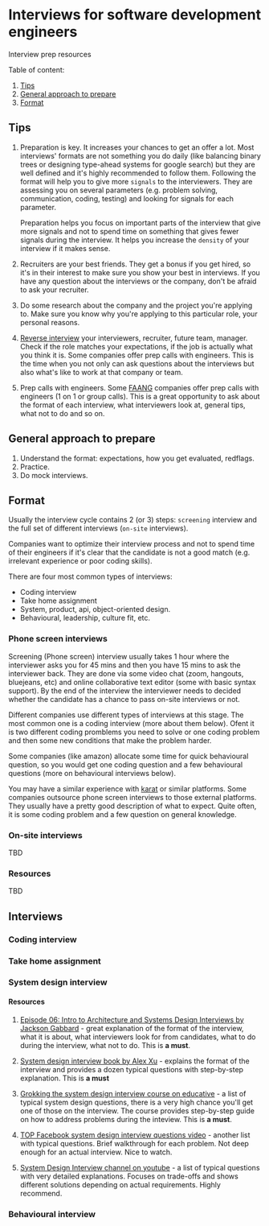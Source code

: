 # Interviews for software development engineers
Interview prep resources

Table of content:

1. [Tips](#tips)
2. [General approach to prepare](#general-approach-to-prepare)
3. [Format](#format)

## Tips

1. Preparation is key. It increases your chances to get an offer a lot. 
Most interviews' formats are not something you do daily (like balancing binary trees or designing type-ahead systems for google search) but they are well defined and it's highly recommended to follow them. Following the format will help you to give more `signals` to the interviewers. They are assessing you on several parameters (e.g. problem solving, communication, coding, testing) and looking for signals for each parameter. 

	Preparation helps you focus on important parts of the interview that give more signals and not to spend time on something that gives fewer signals during the interview. It helps you increase the `density` of your interview if it makes sense. 


2. Recruiters are your best friends. They get a bonus if you get hired, so it's in their interest to make sure you show your best in interviews. 
If you have any question about the interviews or the company, don't be afraid to ask your recruiter.

3. Do some research about the company and the project you're applying to. Make sure you know why you're applying to this particular role, your personal reasons.

4. [Reverse interview](https://blog.pragmaticengineer.com/reverse-interviewing/) your interviewers, recruiter, future team, manager. Check if the role matches your expectations, if the job is actually what you think it is.
Some companies offer prep calls with engineers. This is the time when you not only can ask questions about the interviews but also what's like to work at that company or team.

5. Prep calls with engineers. Some [FAANG](https://en.wikipedia.org/wiki/Big_Tech) companies offer prep calls with engineers (1 on 1 or group calls). This is a great opportunity to ask about the format of each interview, what interviewers look at, general tips, what not to do and so on.



## General approach to prepare

1. Understand the format: expectations, how you get evaluated, redflags.
2. Practice.
3. Do mock interviews.


## Format

Usually the interview cycle contains 2 (or 3) steps: `screening` interview and the full set of different interviews (`on-site` interviews).


Companies want to optimize their interview process and not to spend time of their engineers if it's clear that the candidate is not a good match (e.g. irrelevant experience or poor coding skills).


There are four most common types of interviews:
- Coding interview
- Take home assignment
- System, product, api, object-oriented design.
- Behavioural, leadership, culture fit, etc.

### Phone screen interviews

Screening (Phone screen) interview usually takes 1 hour where the interviewer asks you for 45 mins and then you have 15 mins to ask the interviewer back. They are done via some video chat (zoom, hangouts, bluejeans, etc) and online collaborative text editor (some with basic syntax support).
By the end of the interview the interviewer needs to decided whether the candidate has a chance to pass on-site interviews or not.

Different companies use different types of interviews at this stage.
The most common one is a coding interview (more about them below). Ofent it is two different coding promblems you need to solve or one coding problem and then some new conditions that make the problem harder. 

Some companies (like amazon) allocate some time for quick behavioural question, so you would get one coding question and a few behavioural questions (more on behavioural interviews below).

You may have a similar experience with [karat](https://karat.com/) or similar platforms. Some companies outsource phone screen interviews to those external platforms. They usually have a pretty good description of what to expect. Quite often, it is some coding problem and a few question on general knowledge.

### On-site interviews
TBD

### Resources
TBD

## Interviews

### Coding interview
### Take home assignment
### System design interview

#### Resources
1. [Episode 06: Intro to Architecture and Systems Design Interviews by Jackson Gabbard](https://www.youtube.com/watch?v=ZgdS0EUmn70&list=PL73KFetZlkJSZ9vTDSJ1swZhe6CIYkqTL) - great explanation of the format of the interview, what it is about, what interviewers look for from candidates, what to do during the interview, what not to do. This is **a must**.

2. [System design interview book by Alex Xu](https://www.amazon.com/System-Design-Interview-insiders-Second/dp/B08CMF2CQF) - explains the format of the interview and provides a dozen typical questions with step-by-step explanation. This is **a must**

3. [Grokking the system design interview course on educative](https://www.educative.io/courses/grokking-the-system-design-interview) - a list of typical system design questions, there is a very high chance you'll get one of those on the interview. The course provides step-by-step guide on how to address problems during the inteview. This is **a must**.

4. [TOP Facebook system design interview questions video](https://www.youtube.com/watch?v=hykjbT5Z0oE&list=PLCfguwhZH5DnHl2yldI781yR6FAgky0Np) - another list with typical questions. Brief walkthrough for each problem. Not deep enough for an actual interview. Nice to watch.

5. [System Design Interview channel on youtube](https://www.youtube.com/channel/UC9vLsnF6QPYuH51njmIooCQ) - a list of typical questions with very detailed explanations. Focuses on trade-offs and shows different solutions depending on actual requirements. Highly recommend.

### Behavioural interview
